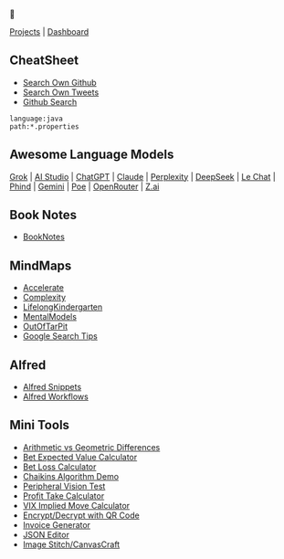 👋

[Projects](https://github.com/namuan?tab=repositories) | [Dashboard](https://github.com/dashboard)

<!---
namuan/namuan is a ✨ special ✨ repository because its `README.md` (this file) appears on your GitHub profile.
You can click the Preview link to take a look at your changes.
--->
## CheatSheet

* [Search Own Github](https://github.com/search?q=pandoc%20user%3Anamuan&type=code)
* [Search Own Tweets](https://x.com/search?q=network%20(from%3Adeskriders_twt%20OR%20from%3Anamuan_twt)&src=typed_query&f=live)
* [Github Search](https://github.com/search?type=code)

```text
language:java
path:*.properties
```

## Awesome Language Models 

[Grok](https://grok.com/chat)
| [AI Studio](https://aistudio.google.com/prompts/new_chat)
| [ChatGPT](https://chatgpt.com)
| [Claude](https://claude.ai/new)
| [Perplexity](https://www.perplexity.ai)
| [DeepSeek](https://chat.deepseek.com)
| [Le Chat](https://chat.mistral.ai/chat)
| [Phind](https://www.phind.com)
| [Gemini](https://gemini.google.com/u/0/app)
| [Poe](https://poe.com)
| [OpenRouter](https://openrouter.ai/chat)
| [Z.ai](https://chat.z.ai)

## Book Notes

* [BookNotes](https://github.com/namuan/namuan/tree/main/book-notes)

## MindMaps

<!-- 
Run this command to update this list

for i in docs/*.html; do FNAME=`basename $i ".html"`; echo "[$FNAME](https://namuan.github.io/namuan/${FNAME}.html)"; done
-->

* [Accelerate](https://namuan.github.io/namuan/Accelerate.html)
* [Complexity](https://namuan.github.io/namuan/Complexity.html)
* [LifelongKindergarten](https://namuan.github.io/namuan/LifelongKindergarten.html)
* [MentalModels](https://namuan.github.io/namuan/MentalModels.html)
* [OutOfTarPit](https://namuan.github.io/namuan/OutOfTarPit.html)
* [Google Search Tips](https://namuan.github.io/namuan/Google-Tips.html)

## Alfred

* [Alfred Snippets](alfred/snippets/)
* [Alfred Workflows](alfred/alfred-workflows/)

## Mini Tools

* [Arithmetic vs Geometric Differences](https://namuan.github.io/namuan/tools/arithmetic-vs-geometric-differences.html)
* [Bet Expected Value Calculator](https://namuan.github.io/namuan/tools/bet-expected-value-calculator.html)
* [Bet Loss Calculator](https://namuan.github.io/namuan/tools/bet-loss-calculator.html)
* [Chaikins Algorithm Demo](https://namuan.github.io/namuan/tools/chaikins_algorithm_demo.html)
* [Peripheral Vision Test](https://namuan.github.io/namuan/tools/peripheral-vision-test.html)
* [Profit Take Calculator](https://namuan.github.io/namuan/tools/profit-take.html)
* [VIX Implied Move Calculator](https://namuan.github.io/namuan/tools/vix-implied-move.html)
* [Encrypt/Decrypt with QR Code](https://namuan.github.io/namuan/tools/secure-qr.html)
* [Invoice Generator](https://namuan.github.io/namuan/tools/invoice-generator.html)
* [JSON Editor](https://namuan.github.io/jsonify/)
* [Image Stitch/CanvasCraft](https://namuan.github.io/CanvasCraft/)
